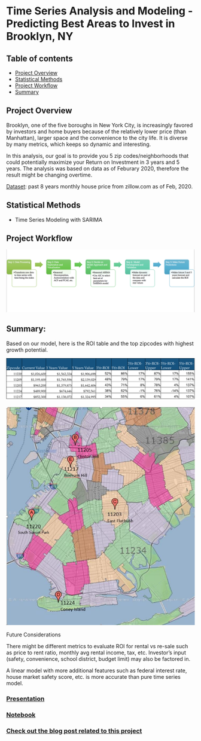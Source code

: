
# Time Series Analysis and Modeling - Predicting Best Areas to Invest in Brooklyn, NY 


## Table of contents
* [Project Overview](#project-overview)
* [Statistical Methods](#statistical-methods)
* [Project Workflow](#project-workflow)
* [Summary](#summary)


## Project Overview

Brooklyn, one of the five boroughs in New York City, is increasingly favored by investors and home buyers because of the relatively lower price (than Manhattan), larger space and the convenience to the city life. It is diverse by many metrics, which keeps so dynamic and interesting.  

In this analysis, our goal is to provide you 5 zip codes/neighborhoods that could potentially maximize your Return on Investment in 3 years and 5 years. The analysis was based on data as of Feburary 2020, therefore the result might be changing overtime. 


[Dataset](https://www.zillow.com/research/data/): past 8 years monthly house price from zillow.com as of Feb, 2020. 


## Statistical Methods

* Time Series Modeling with SARIMA

## Project Workflow

![process](./images/timeseriesmodelprocess.png)


## Summary:

Based on our model, here is the ROI table and the top zipcodes with highest growth potential.

![ROI](./images/ROI.png)

![zipcodes](./images/brooklyn_5_best_zip.JPG)

Future Considerations

There might be different metrics to evaluate ROI for rental vs re-sale such as price to rent ratio, monthly avg rental income, tax, etc. Investor’s input (safety, convenience, school district, budget limit) may also be factored in. 

A linear model with more additional features such as federal interest rate, house market safety score, etc. is more accurate than pure time series model.


### [Presentation](https://github.com/bonniema/House-Price-Prediction-with-Time-Series/blob/master/Brooklyn_House_Price_Time_Series.pptx)

### [Notebook](https://github.com/bonniema/House-Price-Prediction-with-Time-Series/blob/master/TimeSeries_Modeling_Analysis.ipynb)

### [Check out the blog post related to this project](https://towardsdatascience.com/time-series-modeling-with-arima-to-predict-future-house-price-9b180c3bbd2f)








